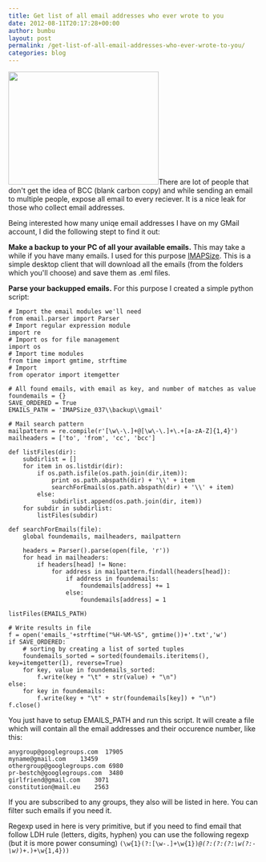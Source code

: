 ```yaml
---
title: Get list of all email addresses who ever wrote to you
date: 2012-08-11T20:17:28+00:00
author: bumbu
layout: post
permalink: /get-list-of-all-email-addresses-who-ever-wrote-to-you/
categories: blog
---
```

<a href="{{site.root}}/assets/images/2012/08/emailer.png"><img class="alignleft size-medium wp-image-185" title="emailer" src="{{site.root}}/assets/images/2012/08/emailer-300x225.png" alt="" width="300" height="225" /></a>There are lot of people that don't get the idea of BCC (blank carbon copy) and while sending an email to multiple people, expose all email to every reciever. It is a nice leak for those who collect email addresses.

Being interested how many uniqe email addresses I have on my GMail account, I did the following stept to find it out:

<strong>Make a backup to your PC of all your available emails.</strong> This may take a while if you have many emails. I used for this purpose <a href="http://www.broobles.com/imapsize/download.php" target="_blank">IMAPSize</a>. This is a simple desktop client that will download all the emails (from the folders which you'll choose) and save them as .eml files.

<strong>Parse your backupped emails.</strong> For this purpose I created a simple python script:
<pre class="language-python line-numbers"><code># Import the email modules we'll need
from email.parser import Parser
# Import regular expression module
import re
# Import os for file management
import os
# Import time modules
from time import gmtime, strftime
# Import
from operator import itemgetter

# All found emails, with email as key, and number of matches as value
foundemails = {}
SAVE_ORDERED = True
EMAILS_PATH = 'IMAPSize_037\\backup\\gmail'

# Mail search pattern
mailpattern = re.compile(r'[\w\-\.]+@[\w\-\.]+\.+[a-zA-Z]{1,4}')
mailheaders = ['to', 'from', 'cc', 'bcc']

def listFiles(dir):
    subdirlist = []
    for item in os.listdir(dir):
        if os.path.isfile(os.path.join(dir,item)):
            print os.path.abspath(dir) + '\\' + item
            searchForEmails(os.path.abspath(dir) + '\\' + item)
        else:
            subdirlist.append(os.path.join(dir, item))
    for subdir in subdirlist:
        listFiles(subdir)

def searchForEmails(file):
	global foundemails, mailheaders, mailpattern

	headers = Parser().parse(open(file, 'r'))
	for head in mailheaders:
		if headers[head] != None:
			for address in mailpattern.findall(headers[head]):
				if address in foundemails:
					foundemails[address] += 1
				else:
					foundemails[address] = 1

listFiles(EMAILS_PATH)

# Write results in file
f = open('emails_'+strftime("%H-%M-%S", gmtime())+'.txt','w')
if SAVE_ORDERED:
	# sorting by creating a list of sorted tuples
	foundemails_sorted = sorted(foundemails.iteritems(), key=itemgetter(1), reverse=True)
	for key, value in foundemails_sorted:
		f.write(key + "\t" + str(value) + "\n")
else:
	for key in foundemails:
		f.write(key + "\t" + str(foundemails[key]) + "\n")
f.close()</code></pre>
You just have to setup EMAILS_PATH and run this script. It will create a file which will contain all the email addresses and their occurence number, like this:
<pre class="language-none"><code>anygroup@googlegroups.com	17905
myname@gmail.com	13459
othergroup@googlegroups.com	6980
pr-bestch@googlegroups.com	3480
girlfriend@gmail.com	3071
constitution@mail.eu	2563</code></pre>
If you are subscribed to any groups, they also will be listed in here. You can filter such emails if you need it.

Regexp used in here is very primitive, but if you need to find email that follow LDH rule (letters, digits, hyphen) you can use the following regexp (but it is more power consuming)
<code>(\w{1}(?:[\w\-\.]+\w{1})*@(?:(?:(?:\w(?:\-\w)*)+\.)+\w{1,4}))</code>
